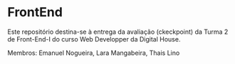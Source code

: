 # FrontEnd

Este repositório destina-se à entrega da avaliação (ckeckpoint) da Turma 2 de Front-End-I do curso Web Developper da Digital House.

Membros:
Emanuel Nogueira,
Lara Mangabeira,
Thais Lino
